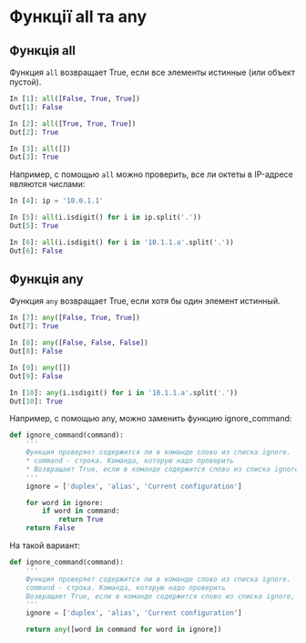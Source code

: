 # Функції all та any

## Функція all

Функция ``all`` возвращает True, если все элементы истинные (или объект
пустой).

```python
In [1]: all([False, True, True])
Out[1]: False

In [2]: all([True, True, True])
Out[2]: True

In [3]: all([])
Out[3]: True
```

Например, с помощью ``all`` можно проверить, все ли октеты в IP-адресе
являются числами:

```python
In [4]: ip = '10.0.1.1'

In [5]: all(i.isdigit() for i in ip.split('.'))
Out[5]: True

In [6]: all(i.isdigit() for i in '10.1.1.a'.split('.'))
Out[6]: False
```

## Функція any

Функция ``any`` возвращает True, если хотя бы один элемент истинный.

```python
In [7]: any([False, True, True])
Out[7]: True

In [8]: any([False, False, False])
Out[8]: False

In [9]: any([])
Out[9]: False

In [10]: any(i.isdigit() for i in '10.1.1.a'.split('.'))
Out[10]: True
```

Например, с помощью any, можно заменить функцию ignore_command:

```python
def ignore_command(command):
    '''
    Функция проверяет содержится ли в команде слово из списка ignore.
    * command - строка. Команда, которую надо проверить
    * Возвращает True, если в команде содержится слово из списка ignore, False - если нет
    '''
    ignore = ['duplex', 'alias', 'Current configuration']

    for word in ignore:
        if word in command:
            return True
    return False
```

На такой вариант:

```python
def ignore_command(command):
    '''
    Функция проверяет содержится ли в команде слово из списка ignore.
    command - строка. Команда, которую надо проверить
    Возвращает True, если в команде содержится слово из списка ignore, False - если нет
    '''
    ignore = ['duplex', 'alias', 'Current configuration']

    return any([word in command for word in ignore])
```
